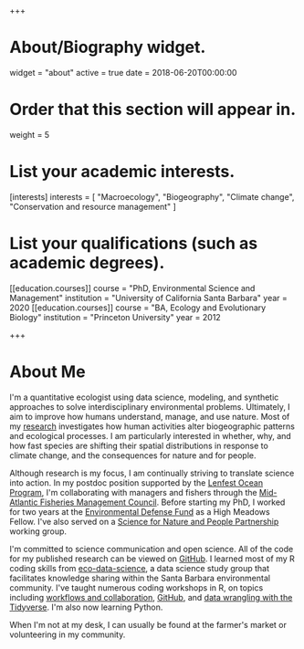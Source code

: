 +++
# About/Biography widget.
widget = "about"
active = true
date = 2018-06-20T00:00:00

# Order that this section will appear in.
weight = 5

# List your academic interests.
[interests]
  interests = [
    "Macroecology",
    "Biogeography",
    "Climate change",
    "Conservation and resource management"
  ]

# List your qualifications (such as academic degrees).
[[education.courses]]
  course = "PhD, Environmental Science and Management"
  institution = "University of California Santa Barbara"
  year = 2020
[[education.courses]]
  course = "BA, Ecology and Evolutionary Biology"
  institution = "Princeton University"
  year = 2012

  
+++

# About Me

I'm a quantitative ecologist using data science, modeling, and synthetic approaches to solve interdisciplinary environmental problems. Ultimately, I aim to improve how humans understand, manage, and use nature. Most of my [research](http://www.alexafredston.com/#research) investigates how human activities alter biogeographic patterns and ecological processes. I am particularly interested in whether, why, and how fast species are shifting their spatial distributions in response to climate change, and the consequences for nature and for people. 

Although research is my focus, I am continually striving to translate science into action. In my postdoc position supported by the [Lenfest Ocean Program](https://www.lenfestocean.org/en), I'm collaborating with managers and fishers through the [Mid-Atlantic Fisheries Management Council](http://www.mafmc.org/). Before starting my PhD, I worked for two years at the [Environmental Defense Fund](https://www.edf.org/) as a High Meadows Fellow. I've also served on a [Science for Nature and People Partnership](https://snappartnership.net/) working group. 

I'm committed to science communication and open science. All of the code for my published research can be viewed on [GitHub](https://github.com/afredston). I learned most of my R coding skills from  [eco-data-science](https://eco-data-science.github.io/), a data science study group that facilitates knowledge sharing within the Santa Barbara environmental community. I've taught numerous coding workshops in R, on topics including [workflows and collaboration](https://github.com/afredston/collaborations_workflows_lecture), [GitHub](https://github.com/afredston/learn-git), and [data wrangling with the Tidyverse](https://github.com/afredston/tidyverse_tutorial). I'm also now learning Python. 

When I'm not at my desk, I can usually be found at the farmer's market or volunteering in my community. 
